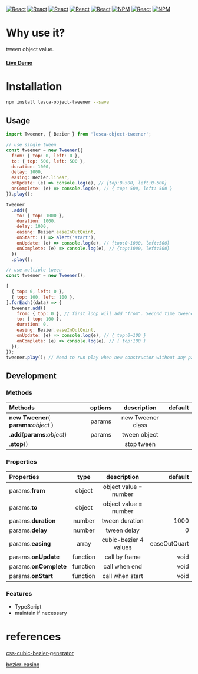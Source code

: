 [![React](https://img.shields.io/badge/-ReactJs-61DAFB?style=for-the-badge&logo=react&logoColor=white)](https://zh-hant.reactjs.org/)
[![React](https://img.shields.io/badge/Less-1d365d?style=for-the-badge&logo=less&logoColor=white)](https://lesscss.org/)
[![React](https://img.shields.io/badge/Typescript-4277c0?style=for-the-badge&logo=typescript&logoColor=white)](https://www.typescriptlang.org/)
[![React](https://img.shields.io/badge/HTML5-E34F26?style=for-the-badge&logo=html5&logoColor=white)](https://www.w3schools.com/html/)
[![React](https://img.shields.io/badge/-CSS3-1572B6?style=for-the-badge&logo=css3&logoColor=white)](https://www.w3schools.com/css/)
[![NPM](https://img.shields.io/badge/NPM-ba443f?style=for-the-badge&logo=npm&logoColor=white)](https://www.npmjs.com/)
[![React](https://img.shields.io/badge/Node.js-43853D?style=for-the-badge&logo=node.js&logoColor=white)](https://nodejs.org/en/)
[![NPM](https://img.shields.io/badge/DEV-Jameshsu1125-9cf?style=for-the-badge)](https://www.npmjs.com/~jameshsu1125)

# Why use it?

tween object value.

#### [Live Demo](https://jameshsu1125.github.io/lesca-object-tweener/)

# Installation

```sh
npm install lesca-object-tweener --save
```

## Usage

```javascript
import Tweener, { Bezier } from 'lesca-object-tweener';

// use single tween
const tweener = new Tweener({
  from: { top: 0, left: 0 },
  to: { top: 500, left: 500 },
  duration: 1000,
  delay: 1000,
  easing: Bezier.linear,
  onUpdate: (e) => console.log(e), // {top:0~500, left:0~500}
  onComplete: (e) => console.log(e), // { top: 500, left: 500 }
}).play();

tweener
  .add({
    to: { top: 1000 },
    duration: 1000,
    delay: 1000,
    easing: Bezier.easeInOutQuint,
    onStart: () => alert('start'),
    onUpdate: (e) => console.log(e), // {top:0~1000, left:500}
    onComplete: (e) => console.log(e), // {top:1000, left:500}
  })
  .play();
```

```javascript
// use multiple tween
const tweener = new Tweener();

[
  { top: 0, left: 0 },
  { top: 100, left: 100 },
].forEach((data) => {
  tweener.add({
    from: { top: 0 }, // first loop will add "from". Second time tweener will ignore "from"
    to: { top: 100 },
    duration: 0,
    easing: Bezier.easeInOutQuint,
    onUpdate: (e) => console.log(e), // { top:0~100 }
    onComplete: (e) => console.log(e), // { top:100 }
  });
});
tweener.play(); // Need to run play when new constructor without any params
```

## Development

### Methods

| Methods                                | options |    description    | default |
| :------------------------------------- | :-----: | :---------------: | ------: |
| **new Tweener**( **params**:_object_ ) | params  | new Tweener class |         |
| .**add**(**params**:_object_)          | params  |   tween object    |         |
| .**stop**()                            |         |    stop tween     |         |

### Properties

| Properties            |   type   |      description      |      default |
| :-------------------- | :------: | :-------------------: | -----------: |
| params.**from**       |  object  | object value = number |              |
| params.**to**         |  object  | object value = number |              |
| params.**duration**   |  number  |    tween duration     |         1000 |
| params.**delay**      |  number  |      tween delay      |            0 |
| params.**easing**     |  array   | cubic-bezier 4 values | easeOutQuart |
| params.**onUpdate**   | function |     call by frame     |         void |
| params.**onComplete** | function |     call when end     |         void |
| params.**onStart**    | function |    call when start    |         void |

### Features

- TypeScript
- maintain if necessary

# references

[css-cubic-bezier-generator](https://www.cssportal.com/css-cubic-bezier-generator/)

[bezier-easing](https://www.npmjs.com/package/bezier-easing)
